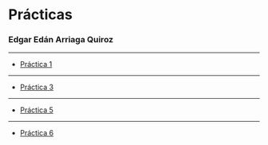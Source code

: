 # Prácticas
### Edgar Edán Arriaga Quiroz
---

- [Práctica 1](./practica-1.md)

---

- [Práctica 3](https://github.com/RanchQ/practica-3)

---

- [Práctica 5](./practica-5.md)

---

- [Práctica 6](https://github.com/RanchQ/Practica-6)

